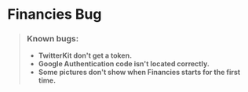 # Financies Bug

> ### Known bugs:
>
> - **TwitterKit don't get a token.**
> - **Google Authentication code isn't located correctly.**
> - **Some pictures don't show when Financies starts for the first time.**
